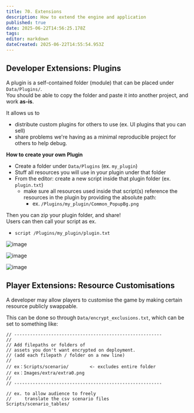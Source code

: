 ```yaml
---
title: 70. Extensions
description: How to extend the engine and application
published: true
date: 2025-06-22T14:56:25.178Z
tags: 
editor: markdown
dateCreated: 2025-06-22T14:55:54.953Z
---
```


## Developer Extensions: Plugins

A plugin is a self-contained folder (module) that can be placed under `Data/Plugins/`.  
You should be able to copy the folder and paste it into another project, and work **as-is**.

It allows us to
- distribute custom plugins for others to use (ex. UI plugins that you can sell)
- share problems we're having as a minimal reproducible project for others to help debug.

**How to create your own Plugin**

- Create a folder under `Data/Plugins` (ex. `my_plugin`)
- Stuff all resources you will use in your plugin under that folder
- From the editor: create a new script inside that plugin folder (ex. `plugin.txt`)
  - make sure all resources used inside that script(s) reference the resources in the plugin by providing the absolute path:
    - ex. `/Plugins/my_plugin/Common_PopupBg.png`

Then you can zip your plugin folder, and share!  
Users can then call your script as ex.  
- `script /Plugins/my_plugin/plugin.txt`

![image](https://github.com/user-attachments/assets/83ef0abe-69f3-4349-a212-1c5c46b7cd9e)

![image](https://github.com/user-attachments/assets/b72a7434-33dd-494c-83a0-ddc1d2b5b30a)

![image](https://github.com/user-attachments/assets/08d42040-fd91-47f9-9628-99d43903bc93)

## Player Extensions: Resource Customisations

A developer may allow players to customise the game by making certain resource publicly swappable.

This can be done so through `Data/encrypt_exclusions.txt`, which can be set to something like:
```
// --------------------------------------------------------
//
// Add filepaths or folders of 
// assets you don't want encrypted on deployment.
// (add each filepath / folder on a new line)
// 
// ex：Scripts/scenario/        <- excludes entire folder
// ex：Images/extra/extra0.png
//
// --------------------------------------------------------

// ex. to allow audience to freely 
//     translate the csv scenario files
Scripts/scenario_tables/
```
